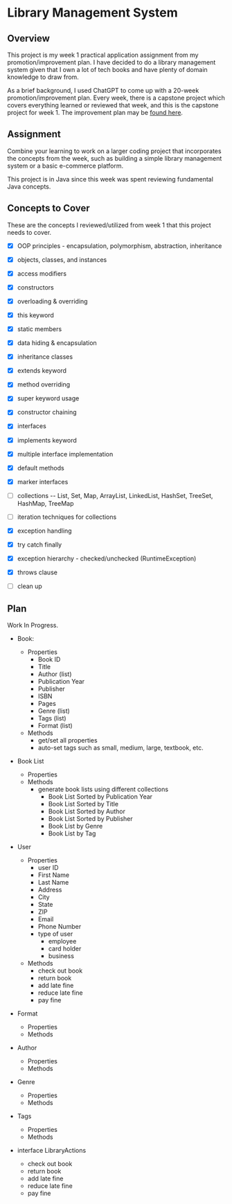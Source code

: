 # Library Management System


## Overview 

This project is my week 1 practical application assignment from my promotion/improvement plan.  I have decided to do a library management system given that I own a lot of tech books and have plenty of domain knowledge to draw from.

As a brief background, I used ChatGPT to come up with a 20-week promotion/improvement plan.  Every week, there is a capstone project which covers everything learned or reviewed that week, and this is the capstone project for week 1.   The improvement plan may be [found here](https://docs.google.com/document/d/1khvd-Hnr2aloLgFFNf_-HvQcC3RJbUHeoJ2zemckrlA/edit?pli=1).


## Assignment

Combine your learning to work on a larger coding project that incorporates the concepts from the week, such as building a simple library management system or a basic e-commerce platform.

This project is in Java since this week was spent reviewing fundamental Java concepts.


## Concepts to Cover

These are the concepts I reviewed/utilized from week 1 that this project needs to cover.

- [X] OOP principles - encapsulation, polymorphism, abstraction, inheritance
- [X] objects, classes, and instances
- [X] access modifiers
- [X] constructors
- [X] overloading & overriding
- [X] this keyword
- [X] static members
- [X] data hiding & encapsulation
- [X] inheritance classes
- [X] extends keyword
- [X] method overriding
- [X] super keyword usage
- [X] constructor chaining
- [X] interfaces
- [X] implements keyword
- [X] multiple interface implementation
- [X] default methods
- [X] marker interfaces
- [ ] collections -- List, Set, Map, ArrayList, LinkedList, HashSet, TreeSet, HashMap, TreeMap
- [ ] iteration techniques for collections
- [X] exception handling
- [X] try catch finally
- [X] exception hierarchy - checked/unchecked (RuntimeException)
- [X] throws clause
- [ ] clean up


## Plan

Work In Progress.

- Book:
  - Properties
    - Book ID
    - Title
    - Author (list)
    - Publication Year
    - Publisher
    - ISBN
    - Pages
    - Genre (list)
    - Tags (list)
    - Format (list)
  - Methods
    - get/set all properties
    - auto-set tags such as small, medium, large, textbook, etc.

- Book List
  - Properties
  - Methods
    - generate book lists using different collections
      - Book List Sorted by Publication Year
      - Book List Sorted by Title
      - Book List Sorted by Author
      - Book List Sorted by Publisher
      - Book List by Genre
      - Book List by Tag

- User
  - Properties
    - user ID
    - First Name
    - Last Name
    - Address
    - City
    - State
    - ZIP
    - Email
    - Phone Number
    - type of user
      - employee
      - card holder
      - business
  - Methods
    - check out book
    - return book
    - add late fine
    - reduce late fine
    - pay fine
  
- Format
  - Properties
  - Methods

- Author
  - Properties
  - Methods

- Genre
  - Properties
  - Methods

- Tags
  - Properties
  - Methods

- interface LibraryActions
  - check out book
  - return book
  - add late fine
  - reduce late fine
  - pay fine